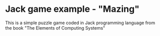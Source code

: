 # Jack game example - "Mazing"

This is a simple puzzle game coded in Jack programming language from the book "The Elements of Computing Systems"
